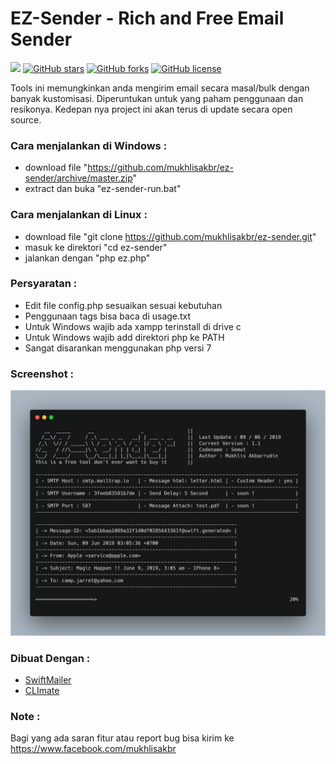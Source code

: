 # EZ-Sender - Rich and Free Email Sender

![](https://img.shields.io/badge/version-v1.1-green.svg) [![GitHub stars](https://img.shields.io/github/stars/mukhlisakbr/ez-sender.svg)](https://github.com/mukhlisakbr/ez-sender/stargazers) [![GitHub forks](https://img.shields.io/github/forks/mukhlisakbr/ez-sender.svg)](https://github.com/mukhlisakbr/ez-sender/network) [![GitHub license](https://img.shields.io/github/license/mukhlisakbr/ez-sender.svg)](https://github.com/mukhlisakbr/ez-sender)

Tools ini memungkinkan anda mengirim email secara masal/bulk dengan banyak kustomisasi. Diperuntukan untuk yang paham penggunaan dan resikonya. Kedepan nya project ini akan terus di update secara open source.

### Cara menjalankan di Windows :

- download file "https://github.com/mukhlisakbr/ez-sender/archive/master.zip"
- extract dan buka "ez-sender-run.bat"

### Cara menjalankan di Linux :

- download file "git clone https://github.com/mukhlisakbr/ez-sender.git"
- masuk ke direktori "cd ez-sender"
- jalankan dengan "php ez.php"

### Persyaratan :

- Edit file config.php sesuaikan sesuai kebutuhan
- Penggunaan tags bisa baca di usage.txt
- Untuk Windows wajib ada xampp terinstall di drive c
- Untuk Windows wajib add direktori php ke PATH
- Sangat disarankan menggunakan php versi 7

### Screenshot :

![](screenshot/ez-sender%20v.1.1.png)

### Dibuat Dengan :

-  [SwiftMailer](https://github.com/swiftmailer/swiftmailer)
-  [CLImate](https://github.com/thephpleague/climate)

### Note :

Bagi yang ada saran fitur atau report bug bisa kirim ke https://www.facebook.com/mukhlisakbr